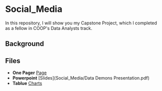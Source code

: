 # Social_Media
In this repository, I will show you my Capstone Project, which I completed as a fellow in COOP's Data Analysts track. 

## Background

## Files
- **One Pager** [Page]()
- **Powerpoint** [Slides](Social_Media/Data Demons Presentation.pdf)
- **Tablue** [Charts]()


